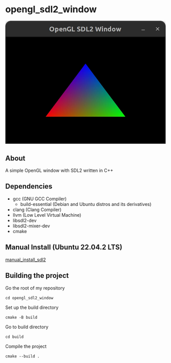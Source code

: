 # opengl_sdl2_window

![](screenshots/opengl_sdl2_window.webp)

## About
A simple OpenGL window with SDL2 written in C++

## Dependencies
* gcc (GNU GCC Compiler)
	* build-essential (Debian and Ubuntu distros and its derivatives)
* clang (Clang Compiler)
* llvm (Low Level Virtual Machine)
* libsdl2-dev
* libsdl2-mixer-dev
* cmake

## Manual Install (Ubuntu 22.04.2 LTS)
[manual_install_sdl2](./manual_install_sdl2.md)

## Building the project
Go the root of my repository
```
cd opengl_sdl2_window
```

Set up the build directory
```
cmake -B build
```

Go to build directory
```
cd build
```

Compile the project
```
cmake --build .
```

